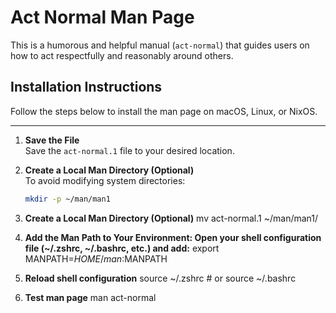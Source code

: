 # Act Normal Man Page

This is a humorous and helpful manual (`act-normal`) that guides users on how to act respectfully and reasonably around others.

## Installation Instructions

Follow the steps below to install the man page on macOS, Linux, or NixOS.

---

1. **Save the File**  
   Save the `act-normal.1` file to your desired location.

2. **Create a Local Man Directory (Optional)**  
   To avoid modifying system directories:
   ```bash
   mkdir -p ~/man/man1

3. **Create a Local Man Directory (Optional)**
   mv act-normal.1 ~/man/man1/

4. **Add the Man Path to Your Environment: Open your shell configuration file (~/.zshrc, ~/.bashrc, etc.) and add:**
   export MANPATH=$HOME/man:$MANPATH

5. **Reload shell configuration**
   source ~/.zshrc  # or source ~/.bashrc

6. **Test man page**
   man act-normal
